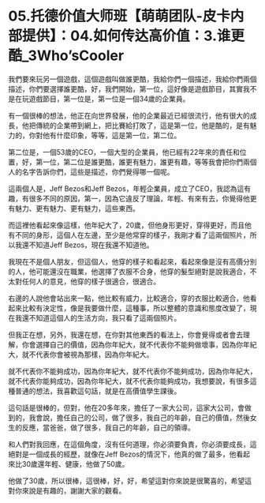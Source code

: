 # 05.托德价值大师班【萌萌团队-皮卡内部提供】：04.如何传达高价值：3.谁更酷_3Who’sCooler

我們要來玩另一個遊戲，這個遊戲叫做誰更酷，我給你們一個描述，我給你們兩個描述，你們要選擇誰更酷，好，我們開始，第一位，這好像是遊戲節目，其實我不是在玩遊戲節目，第一位是，第一位是一個34歲的企業員。

有一個很棒的想法，他正在向世界發展，他的企業最近已經很流行，他有很大的成長，他把傳統的企業帶到網上，把比賽給打敗了，這是第一位，他是酷的，是有魅力的，你對他有什麼印象，等等，這是第一位，第二位。

第二位是，一個53歲的CEO，一個大型的企業員，他已經有22年來的責任和位置，好，第一位，第二位是誰更酷，誰更有魅力，誰更有趣，等等我會把你們兩個人的名字告訴你們，這些是描述，你們覺得哪一個呢。

這兩個人是，Jeff Bezos和Jeff Bezos，年輕企業員，成立了CEO，我認為這有趣，有很多不同的原因，第一，因為它違反了理論，年輕、有來有去，你覺得他更有魅力、更有魅力、更有魅力，這些東西。

而這裡他看起來像這樣，他年紀大了，20歲，但他身形更好，穿得更好，而且他有不同的身形，這個人在左邊，至少是他常穿的樣子，我剛才看了這兩個照片，所以我還不知道Jeff Bezos，現在我還不知道他。

我現在不是個人朋友，但這個人，他穿的樣子和看起來，看起來像是沒有高價分別的人，他可能還沒在職業，他選擇了衣服不合身，他穿的髮型絕對是說我適合，不太對任何人的意見，他穿的樣子很適合，很適合。

右邊的人說他會站出來一點，他比較有威力，比較適合，穿的衣服比較適合，他看起來比較有決定性，像是我要做什麼，這種事，所以整體的意識和態度改變了，現在我還不知道這個人的生活方向，我只看了這兩個照片。

但我正在想，另外，我還在想，在你對其他東西的看法上，你會覺得或者會去理解，你會選擇自己的價值，因為你年紀大，就不代表你不能夠做壞事，因為你年紀大，就不代表你會被視為那樣，因為你年紀大。

就不代表你不能夠成功，因為你年紀大，就不代表你不能夠成功，因為你年紀大，就不代表你能夠成功，因為你年紀大，就不代表你能夠成功，我想要說，有很多這種普通的想法，我喜歡這句話，就是在高價值學生課後。

這句話是很棒的，但對，他在20多年來，擔任了一家大公司，這家大公司，會做到的，我會說，擔任自己的公司，做了很多，我自己的年齡，自己的價值，然後女生的反應，當爸爸，做了很多，我自己的年齡，自己的領導。

和人們對我回應，在這個角度，沒有任何道理，你必須要負責，你必須要成長，這絕對是一個成長的經歷，就像在Jeff Bezos的情況下，他真的做了最多，他看起來比30歲還年輕、健康，他做了50歲。

他做了30歲，所以很棒，這很棒，好，好，希望這對你來說是很驚喜的，希望這對你來說是有趣的，謝謝大家的觀看。